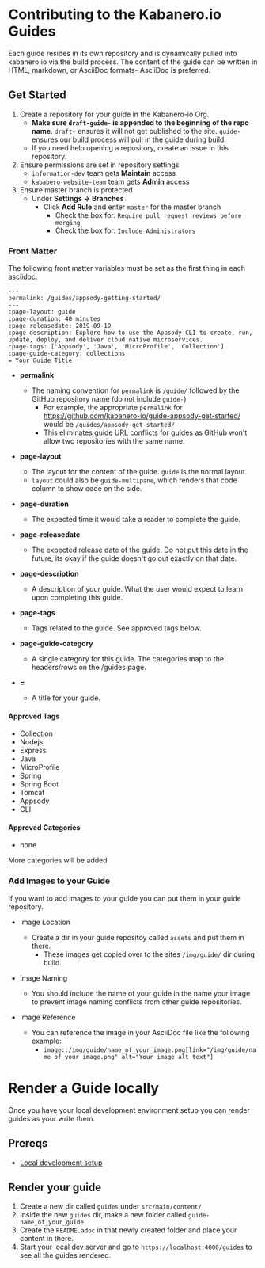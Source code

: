 # Contributing to the Kabanero.io Guides
Each guide resides in its own repository and is dynamically pulled into kabanero.io via the build process. The content of the guide can be written in HTML, markdown, or AsciiDoc formats- AsciiDoc is preferred. 

## Get Started

1. Create a repository for your guide in the Kabanero-io Org. 
   * **Make sure `draft-guide-` is appended to the beginning of the repo name**. `draft-` ensures it will not get published to the site. `guide-` ensures our build process will pull in the guide during build.
   * If you need help opening a repository, create  an issue in this repository.
1. Ensure permissions are set in repository settings
   * `information-dev` team gets **Maintain** access
   * `kababero-website-team` team gets **Admin** access
1. Ensure master branch is protected
   * Under **Settings -> Branches**
      * Click **Add Rule** and enter `master` for the master branch
         * Check the box for: `Require pull request reviews before merging`
         * Check the box for:  `Include Administrators`

### Front Matter

The following front matter variables must be set as the first thing in each asciidoc:
```
---
permalink: /guides/appsody-getting-started/
---
:page-layout: guide
:page-duration: 40 minutes
:page-releasedate: 2019-09-19
:page-description: Explore how to use the Appsody CLI to create, run, update, deploy, and deliver cloud native microservices.
:page-tags: ['Appsody', 'Java', 'MicroProfile', 'Collection']
:page-guide-category: collections
= Your Guide Title
```

* **permalink**
   * The naming convention for `permalink` is `/guide/` followed by the GitHub repository name (do not include `guide-`)
      * For example, the appropriate `permalink` for https://github.com/kabanero-io/guide-appsody-get-started/ would be `/guides/appsody-get-started/`
      * This eliminates guide URL conflicts for guides as GitHub won't allow two repositories with the same name.
   
* **page-layout**
   * The layout for the content of the guide. `guide` is the normal layout.
   * `layout` could also be `guide-multipane`,  which renders that code column to show code on the side.
* **page-duration**
   * The expected time it would take a reader to complete the guide.
* **page-releasedate**
   * The expected release date of the guide. Do not put this date in the future, its okay if the guide doesn't go out exactly on that date.
* **page-description**
   * A description of your guide. What the user would expect to learn upon completing this guide.
* **page-tags**
   * Tags related to the guide. See approved tags below.
* **page-guide-category**
   * A single category for this guide. The categories map to the headers/rows on the /guides page.
* **=**
   * A title for your guide.
   
#### Approved Tags
* Collection
* Nodejs
* Express
* Java
* MicroProfile
* Spring
* Spring Boot
* Tomcat
* Appsody
* CLI

#### Approved Categories
* none

More categories will be added

### Add Images to your Guide

If you want to add images to your guide you can put them in your guide repository.

* Image Location
   * Create a dir in your guide repositoy called `assets` and put them in there. 
      * These images get copied over to the sites `/img/guide/` dir during build. 

* Image Naming
   * You should include the name of your guide in the name your image to prevent image naming conflicts from other guide repositories.
   
* Image Reference
   * You can reference the image in your AsciiDoc file like the following example:
      * `image::/img/guide/name_of_your_image.png[link="/img/guide/name_of_your_image.png" alt="Your image alt text"]`

# Render a Guide locally

Once you have your local development environment setup you can render guides as your write them.

## Prereqs
* [Local development setup](https://github.com/kabanero-io/kabanero-website/blob/master/CONTRIBUTING.md#local-development-setup)

## Render your guide

1. Create a new dir called `guides` under `src/main/content/`
1. Inside the new `guides` dir, make a new folder called `guide-name_of_your_guide`
1. Create the `README.adoc` in that newly created folder and place your content in there.
1. Start your local dev server and go to `https://localhost:4000/guides` to see all the guides rendered.


